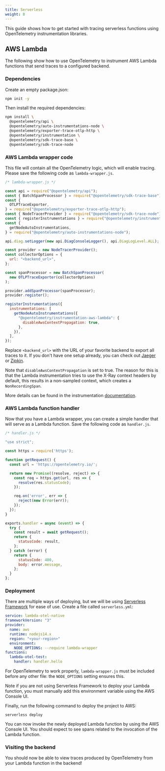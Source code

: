 ```yaml
---
title: Serverless
weight: 8
---
```


This guide shows how to get started with tracing serverless functions using OpenTelemetry instrumentation libraries.

## AWS Lambda

The following show how to use OpenTelemetry to instrument AWS Lambda functions that send traces to a configured backend.

### Dependencies

Create an empty package.json:

```sh
npm init -y
```

Then install the required dependencies:

```sh
npm install \
  @opentelemetry/api \
  @opentelemetry/auto-instrumentations-node \
  @opentelemetry/exporter-trace-otlp-http \
  @opentelemetry/instrumentation \
  @opentelemetry/sdk-trace-base \
  @opentelemetry/sdk-trace-node
```

### AWS Lambda wrapper code

This file will contain all the OpenTelemetry logic, which will enable tracing.
Please save the following code as `lambda-wrapper.js`.

```javascript
/* lambda-wrapper.js */

const api = require("@opentelemetry/api");
const { BatchSpanProcessor } = require("@opentelemetry/sdk-trace-base");
const {
  OTLPTraceExporter,
} = require("@opentelemetry/exporter-trace-otlp-http");
const { NodeTracerProvider } = require("@opentelemetry/sdk-trace-node");
const { registerInstrumentations } = require("@opentelemetry/instrumentation");
const {
  getNodeAutoInstrumentations,
} = require("@opentelemetry/auto-instrumentations-node");

api.diag.setLogger(new api.DiagConsoleLogger(), api.DiagLogLevel.ALL);

const provider = new NodeTracerProvider();
const collectorOptions = {
  url: "<backend_url>",
};

const spanProcessor = new BatchSpanProcessor(
  new OTLPTraceExporter(collectorOptions)
);

provider.addSpanProcessor(spanProcessor);
provider.register();

registerInstrumentations({
  instrumentations: [
    getNodeAutoInstrumentations({
      "@opentelemetry/instrumentation-aws-lambda": {
        disableAwsContextPropagation: true,
      },
    }),
  ],
});
```

Replace `<backend_url>` with the URL of your favorite backend to export all
traces to it. If you don't have one setup already, you can check out [Jaeger](https://www.jaegertracing.io/) or [Zipkin](https://zipkin.io/).

Note that `disableAwsContextPropagation` is set to true. The reason for this is
that the Lambda instrumentation tries to use the X-Ray context headers by
default, this results in a non-sampled context, which creates a
`NonRecordingSpan`.

More details can be found in the instrumentation
[documentation](https://www.npmjs.com/package/@opentelemetry/instrumentation-aws-lambda).

### AWS Lambda function handler

Now that you have a Lambda wrapper, you can create a simple handler that will
serve as a Lambda function. Save the following code as `handler.js`.

```javascript
/* handler.js */

"use strict";

const https = require('https');

function getRequest() {
  const url = 'https://opentelemetry.io/';

  return new Promise((resolve, reject) => {
    const req = https.get(url, res => {
      resolve(res.statusCode);
    });

    req.on('error', err => {
      reject(new Error(err));
    });
  });
}

exports.handler = async (event) => {
  try {
    const result = await getRequest();
    return {
      statusCode: result,
    };
  } catch (error) {
    return {
      statusCode: 400,
      body: error.message,
    };
  }
};
```

### Deployment

There are multiple ways of deploying, but we will be using [Serverless Framework](https://github.com/serverless/serverless)
for ease of use. Create a file called `serverless.yml`:

```yaml
service: lambda-otel-native
frameworkVersion: "3"
provider:
  name: aws
  runtime: nodejs14.x
  region: "<your-region>"
  environment:
    NODE_OPTIONS: --require lambda-wrapper
functions:
  lambda-otel-test:
    handler: handler.hello
```

For OpenTelemetry to work properly, `lambda-wrapper.js` must be included before
any other file: the `NODE_OPTIONS` setting ensures this.

Note if you are not using Serverless Framework to deploy your Lambda function,
you must manually add this environment variable using the AWS Console UI.

Finally, run the following command to deploy the project to AWS:

```shell
serverless deploy
```

You can now invoke the newly deployed Lambda function by using the AWS Console
UI. You should expect to see spans related to the invocation of the Lambda
function.

### Visiting the backend

You should now be able to view traces produced by OpenTelemetry from your Lambda
function in the backend!
